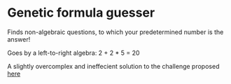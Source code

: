 # Genetic formula guesser
Finds non-algebraic questions, to which your predetermined number is the answer!

Goes by a left-to-right algebra:
2 + 2 * 5 = 20

A slightly overcomplex and ineffecient solution to the challenge proposed [here](http://www.ai-junkie.com/ga/intro/gat3.html)

